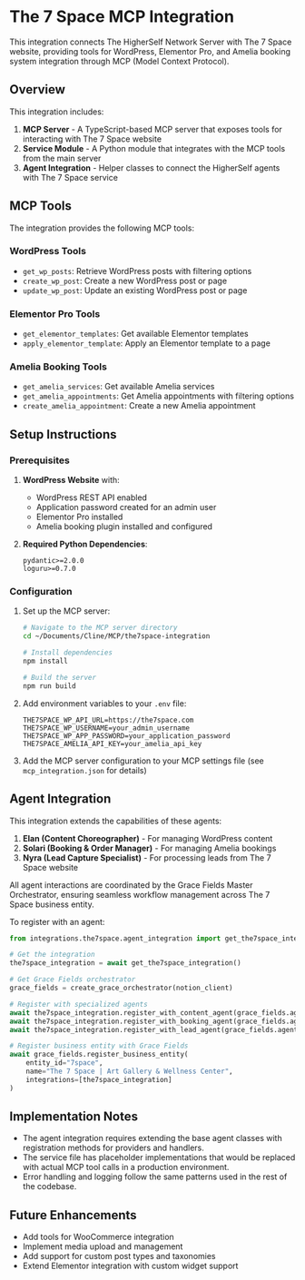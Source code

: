 # The 7 Space MCP Integration

This integration connects The HigherSelf Network Server with The 7 Space website, providing tools for WordPress, Elementor Pro, and Amelia booking system integration through MCP (Model Context Protocol).

## Overview

This integration includes:

1. **MCP Server** - A TypeScript-based MCP server that exposes tools for interacting with The 7 Space website
2. **Service Module** - A Python module that integrates with the MCP tools from the main server
3. **Agent Integration** - Helper classes to connect the HigherSelf agents with The 7 Space service

## MCP Tools

The integration provides the following MCP tools:

### WordPress Tools

- `get_wp_posts`: Retrieve WordPress posts with filtering options
- `create_wp_post`: Create a new WordPress post or page
- `update_wp_post`: Update an existing WordPress post or page

### Elementor Pro Tools

- `get_elementor_templates`: Get available Elementor templates
- `apply_elementor_template`: Apply an Elementor template to a page

### Amelia Booking Tools

- `get_amelia_services`: Get available Amelia services
- `get_amelia_appointments`: Get Amelia appointments with filtering options
- `create_amelia_appointment`: Create a new Amelia appointment

## Setup Instructions

### Prerequisites

1. **WordPress Website** with:
   - WordPress REST API enabled
   - Application password created for an admin user
   - Elementor Pro installed
   - Amelia booking plugin installed and configured

2. **Required Python Dependencies**:

   ```
   pydantic>=2.0.0
   loguru>=0.7.0
   ```

### Configuration

1. Set up the MCP server:

   ```bash
   # Navigate to the MCP server directory
   cd ~/Documents/Cline/MCP/the7space-integration

   # Install dependencies
   npm install

   # Build the server
   npm run build
   ```

2. Add environment variables to your `.env` file:

   ```
   THE7SPACE_WP_API_URL=https://the7space.com
   THE7SPACE_WP_USERNAME=your_admin_username
   THE7SPACE_WP_APP_PASSWORD=your_application_password
   THE7SPACE_AMELIA_API_KEY=your_amelia_api_key
   ```

3. Add the MCP server configuration to your MCP settings file (see `mcp_integration.json` for details)

## Agent Integration

This integration extends the capabilities of these agents:

1. **Elan (Content Choreographer)** - For managing WordPress content
2. **Solari (Booking & Order Manager)** - For managing Amelia bookings
3. **Nyra (Lead Capture Specialist)** - For processing leads from The 7 Space website

All agent interactions are coordinated by the Grace Fields Master Orchestrator, ensuring seamless workflow management across The 7 Space business entity.

To register with an agent:

```python
from integrations.the7space.agent_integration import get_the7space_integration

# Get the integration
the7space_integration = await get_the7space_integration()

# Get Grace Fields orchestrator
grace_fields = create_grace_orchestrator(notion_client)

# Register with specialized agents
await the7space_integration.register_with_content_agent(grace_fields.agents["Elan"])
await the7space_integration.register_with_booking_agent(grace_fields.agents["Solari"])
await the7space_integration.register_with_lead_agent(grace_fields.agents["Nyra"])

# Register business entity with Grace Fields
await grace_fields.register_business_entity(
    entity_id="7space",
    name="The 7 Space | Art Gallery & Wellness Center",
    integrations=[the7space_integration]
)
```

## Implementation Notes

- The agent integration requires extending the base agent classes with registration methods for providers and handlers.
- The service file has placeholder implementations that would be replaced with actual MCP tool calls in a production environment.
- Error handling and logging follow the same patterns used in the rest of the codebase.

## Future Enhancements

- Add tools for WooCommerce integration
- Implement media upload and management
- Add support for custom post types and taxonomies
- Extend Elementor integration with custom widget support
